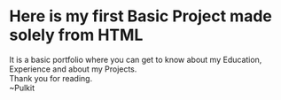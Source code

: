 # Here is my first Basic Project made solely from HTML 
It is a basic portfolio where you can get to know about my Education, Experience and about my Projects.<br>
Thank you for reading.<br>
~Pulkit